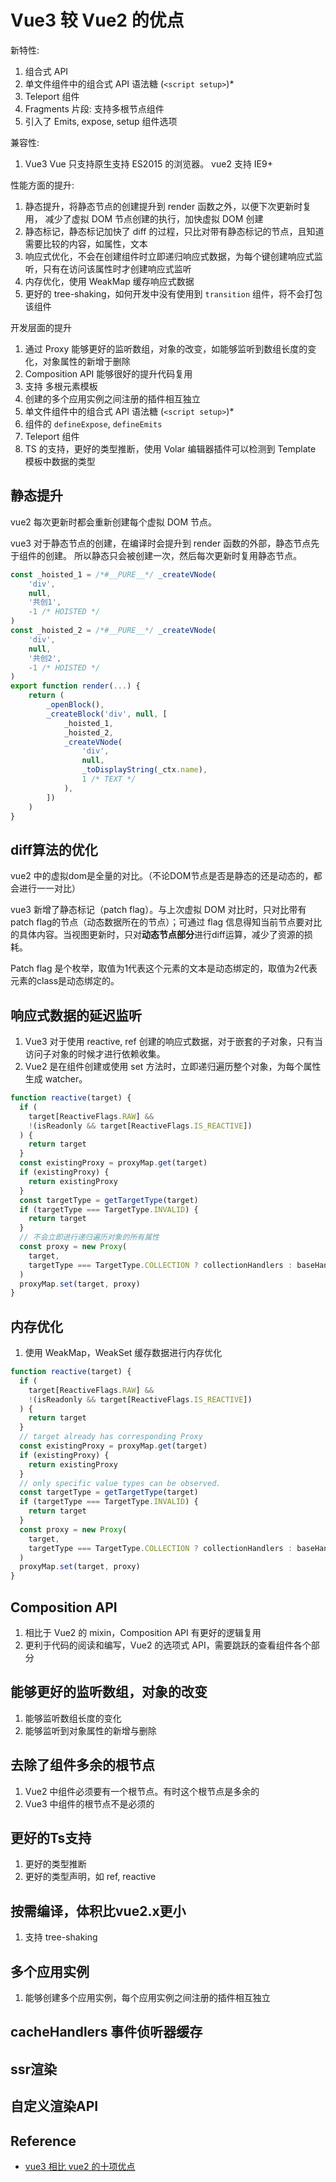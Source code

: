 # Vue3 较 Vue2 的优点

新特性:
  1. 组合式 API
  2. 单文件组件中的组合式 API 语法糖 (`<script setup>`)*
  3. Teleport 组件
  4. Fragments 片段: 支持多根节点组件
  5. 引入了 Emits, expose, setup 组件选项


兼容性:
  1. Vue3  Vue 只支持原生支持 ES2015 的浏览器。 vue2 支持 IE9+


性能方面的提升:
  1. 静态提升，将静态节点的创建提升到 render 函数之外，以便下次更新时复用， 减少了虚拟 DOM 节点创建的执行，加快虚拟 DOM 创建
  2. 静态标记，静态标记加快了 diff 的过程，只比对带有静态标记的节点，且知道需要比较的内容，如属性，文本
  3. 响应式优化，不会在创建组件时立即递归响应式数据，为每个键创建响应式监听，只有在访问该属性时才创建响应式监听
  4. 内存优化，使用 WeakMap 缓存响应式数据
  5. 更好的 tree-shaking，如何开发中没有使用到 `transition` 组件，将不会打包该组件


开发层面的提升
  1. 通过 Proxy 能够更好的监听数组，对象的改变，如能够监听到数组长度的变化，对象属性的新增于删除
  2. Composition API 能够很好的提升代码复用
  3. 支持 多根元素模板
  4. 创建的多个应用实例之间注册的插件相互独立
  5. 单文件组件中的组合式 API 语法糖 (`<script setup>`)*
  6. 组件的 `defineExpose`, `defineEmits`
  7. Teleport 组件
  8. TS 的支持，更好的类型推断，使用 Volar 编辑器插件可以检测到 Template 模板中数据的类型

## 静态提升
vue2 每次更新时都会重新创建每个虚拟 DOM 节点。   

vue3 对于静态节点的创建，在编译时会提升到 render 函数的外部，静态节点先于组件的创建。
所以静态只会被创建一次，然后每次更新时复用静态节点。

```js
const _hoisted_1 = /*#__PURE__*/ _createVNode(
    'div',
    null,
    '共创1',
    -1 /* HOISTED */
)
const _hoisted_2 = /*#__PURE__*/ _createVNode(
    'div',
    null,
    '共创2',
    -1 /* HOISTED */
)
export function render(...) {
    return (
        _openBlock(),
        _createBlock('div', null, [
            _hoisted_1,
            _hoisted_2,
            _createVNode(
                'div',
                null,
                _toDisplayString(_ctx.name),
                1 /* TEXT */
            ),
        ])
    )
}
```


## diff算法的优化
vue2 中的虚拟dom是全量的对比。（不论DOM节点是否是静态的还是动态的，都会进行一一对比）  

vue3 新增了静态标记（patch flag）。与上次虚拟 DOM 对比时，只对比带有patch flag的节点（动态数据所在的节点）；可通过 flag 信息得知当前节点要对比的具体内容。当视图更新时，只对**动态节点部分**进行diff运算，减少了资源的损耗。

Patch flag 是个枚举，取值为1代表这个元素的文本是动态绑定的，取值为2代表元素的class是动态绑定的。


## 响应式数据的延迟监听
1. Vue3 对于使用 reactive, ref 创建的响应式数据，对于嵌套的子对象，只有当访问子对象的时候才进行依赖收集。
2. Vue2 是在组件创建或使用 set 方法时，立即递归遍历整个对象，为每个属性生成 watcher。

```typescript
function reactive(target) {
  if (
    target[ReactiveFlags.RAW] &&
    !(isReadonly && target[ReactiveFlags.IS_REACTIVE])
  ) {
    return target
  }
  const existingProxy = proxyMap.get(target)
  if (existingProxy) {
    return existingProxy
  }
  const targetType = getTargetType(target)
  if (targetType === TargetType.INVALID) {
    return target
  }
  // 不会立即进行递归遍历对象的所有属性
  const proxy = new Proxy(
    target,
    targetType === TargetType.COLLECTION ? collectionHandlers : baseHandlers
  )
  proxyMap.set(target, proxy)
}
```


## 内存优化
1. 使用 WeakMap，WeakSet 缓存数据进行内存优化

```typescript
function reactive(target) {
  if (
    target[ReactiveFlags.RAW] &&
    !(isReadonly && target[ReactiveFlags.IS_REACTIVE])
  ) {
    return target
  }
  // target already has corresponding Proxy
  const existingProxy = proxyMap.get(target)
  if (existingProxy) {
    return existingProxy
  }
  // only specific value types can be observed.
  const targetType = getTargetType(target)
  if (targetType === TargetType.INVALID) {
    return target
  }
  const proxy = new Proxy(
    target,
    targetType === TargetType.COLLECTION ? collectionHandlers : baseHandlers
  )
  proxyMap.set(target, proxy)
}
```


## Composition API
1. 相比于 Vue2 的 mixin，Composition API 有更好的逻辑复用
2. 更利于代码的阅读和编写，Vue2 的选项式 API，需要跳跃的查看组件各个部分


## 能够更好的监听数组，对象的改变
1. 能够监听数组长度的变化
2. 能够监听到对象属性的新增与删除


## 去除了组件多余的根节点
1. Vue2 中组件必须要有一个根节点。有时这个根节点是多余的
2. Vue3 中组件的根节点不是必须的


## 更好的Ts支持
1. 更好的类型推断
2. 更好的类型声明，如 ref, reactive


## 按需编译，体积比vue2.x更小
1. 支持 tree-shaking

## 多个应用实例
1. 能够创建多个应用实例，每个应用实例之间注册的插件相互独立


## cacheHandlers 事件侦听器缓存
## ssr渲染
## 自定义渲染API

## Reference
- [vue3 相比 vue2 的十项优点](https://bbs.huaweicloud.com/blogs/300280)